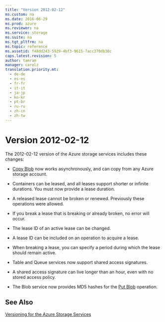 ```yaml
---
title: "Version 2012-02-12"
ms.custom: na
ms.date: 2016-06-29
ms.prod: azure
ms.reviewer: na
ms.service: storage
ms.suite: na
ms.tgt_pltfrm: na
ms.topic: reference
ms.assetid: f48dd243-5929-4bf3-9615-7acc370db30c
caps.latest.revision: 5
author: tamram
manager: carolz
translation.priority.mt: 
  - de-de
  - es-es
  - fr-fr
  - it-it
  - ja-jp
  - ko-kr
  - pt-br
  - ru-ru
  - zh-cn
  - zh-tw
---
```

# Version 2012-02-12
The 2012-02-12 version of the Azure storage services includes these changes:  
  
-   [Copy Blob](../rest-conceptual/Copy-Blob.md) now works asynchronously, and can copy from any Azure storage account.  
  
-   Containers can be leased, and all leases support shorter or infinite durations. You must now provide a lease duration.  
  
-   A released lease cannot be broken or renewed. Previously these operations were allowed.  
  
-   If you break a lease that is breaking or already broken, no error will occur.  
  
-   The lease ID of an active lease can be changed.  
  
-   A lease ID can be included on an operation to acquire a lease.  
  
-   When breaking a lease, you can specify a period during which the lease should remain active.  
  
-   Table and Queue services now support shared access signatures.  
  
-   A shared access signature can live longer than an hour, even with no stored access policy.  
  
-   The Blob service now provides MD5 hashes for the [Put Blob](../rest-conceptual/Put-Blob.md) operation.  
  
## See Also  
 [Versioning for the Azure Storage Services](../rest-conceptual/Versioning-for-the-Azure-Storage-Services.md)
